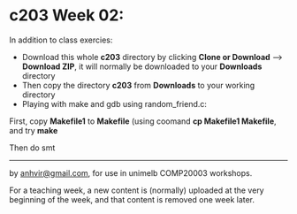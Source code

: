  c203 Week 02:
=======

In addition to class exercies:
  * Download this whole **c203** directory by clicking **Clone or Download** --> **Download ZIP**, it will normally be downloaded to your **Downloads** directory
  * Then copy the directory **c203** from **Downloads** to your working directory
  * Playing with make and gdb using random_friend.c: 

   First, copy **Makefile1** to **Makefile** (using coomand **cp Makefile1 Makefile**, and try **make**

   Then do smt   

-------------------------------------------------------------
by anhvir@gmail.com, for use in unimelb COMP20003 workshops.

For a teaching week, a new content is (normally) uploaded at the very beginning of the week, and that content is removed one week later.
